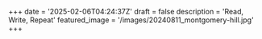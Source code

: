+++
date = '2025-02-06T04:24:37Z'
draft = false
description = 'Read, Write, Repeat'
featured_image = '/images/20240811_montgomery-hill.jpg'
+++
